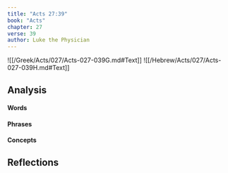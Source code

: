 ```yaml
---
title: "Acts 27:39"
book: "Acts"
chapter: 27
verse: 39
author: Luke the Physician
---
```

![[/Greek/Acts/027/Acts-027-039G.md#Text]]
![[/Hebrew/Acts/027/Acts-027-039H.md#Text]]

## Analysis

#### Words

#### Phrases

#### Concepts

## Reflections
